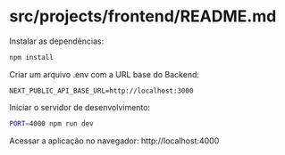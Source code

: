 # src/projects/frontend/README.md


Instalar as dependências:

```bash
npm install
```

Criar um arquivo .env com a URL base do Backend:

```env
NEXT_PUBLIC_API_BASE_URL=http://localhost:3000
```

Iniciar o servidor de desenvolvimento:

```bash
PORT=4000 npm run dev
```

Acessar a aplicação no navegador: http://localhost:4000

